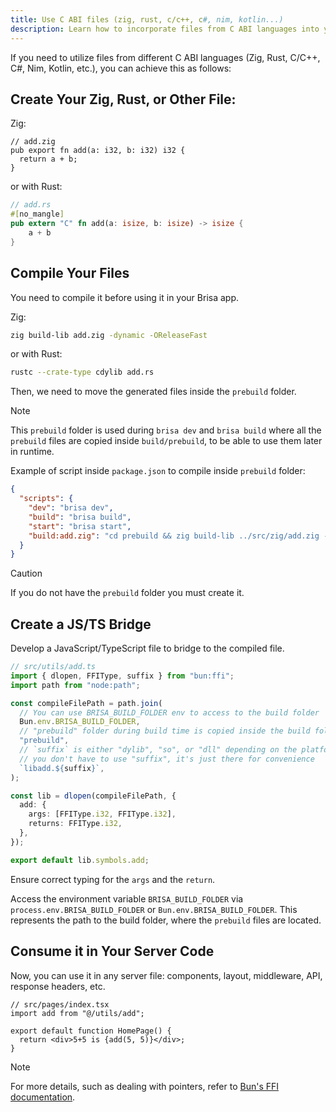 ```yaml
---
title: Use C ABI files (zig, rust, c/c++, c#, nim, kotlin...)
description: Learn how to incorporate files from C ABI languages into your server files.
---
```


If you need to utilize files from different C ABI languages (Zig, Rust, C/C++, C#, Nim, Kotlin, etc.), you can achieve this as follows:

## Create Your Zig, Rust, or Other File:

Zig:

```zig filename="src/utils/add.zig"
// add.zig
pub export fn add(a: i32, b: i32) i32 {
  return a + b;
}
```

or with Rust:

```rs filename="src/utils/add.rs"
// add.rs
#[no_mangle]
pub extern "C" fn add(a: isize, b: isize) -> isize {
    a + b
}
```

## Compile Your Files

You need to compile it before using it in your Brisa app.

Zig:

```sh
zig build-lib add.zig -dynamic -OReleaseFast
```

or with Rust:

```sh
rustc --crate-type cdylib add.rs
```

Then, we need to move the generated files inside the `prebuild` folder.

> [!NOTE]
>
> This `prebuild` folder is used during `brisa dev` and `brisa build` where all the `prebuild` files are copied inside `build/prebuild`, to be able to use them later in runtime.

Example of script inside `package.json` to compile inside `prebuild` folder:

```json
{
  "scripts": {
    "dev": "brisa dev",
    "build": "brisa build",
    "start": "brisa start",
    "build:add.zig": "cd prebuild && zig build-lib ../src/zig/add.zig -dynamic -OReleaseFast && cd .."
  }
}
```

> [!CAUTION]
>
> If you do not have the `prebuild` folder you must create it.

## Create a JS/TS Bridge

Develop a JavaScript/TypeScript file to bridge to the compiled file.

```ts filename="src/utils/add.ts"
// src/utils/add.ts
import { dlopen, FFIType, suffix } from "bun:ffi";
import path from "node:path";

const compileFilePath = path.join(
  // You can use BRISA_BUILD_FOLDER env to access to the build folder
  Bun.env.BRISA_BUILD_FOLDER,
  // "prebuild" folder during build time is copied inside the build folder
  "prebuild",
  // `suffix` is either "dylib", "so", or "dll" depending on the platform
  // you don't have to use "suffix", it's just there for convenience
  `libadd.${suffix}`,
);

const lib = dlopen(compileFilePath, {
  add: {
    args: [FFIType.i32, FFIType.i32],
    returns: FFIType.i32,
  },
});

export default lib.symbols.add;
```

Ensure correct typing for the `args` and the `return`.

Access the environment variable `BRISA_BUILD_FOLDER` via `process.env.BRISA_BUILD_FOLDER` or `Bun.env.BRISA_BUILD_FOLDER`. This represents the path to the build folder, where the `prebuild` files are located.

## Consume it in Your Server Code

Now, you can use it in any server file: components, layout, middleware, API, response headers, etc.

```tsx filename="src/pages/index.tsx"
// src/pages/index.tsx
import add from "@/utils/add";

export default function HomePage() {
  return <div>5+5 is {add(5, 5)}</div>;
}
```

> [!NOTE]
>
> For more details, such as dealing with pointers, refer to [Bun's FFI documentation](https://bun.sh/docs/api/ffi).
